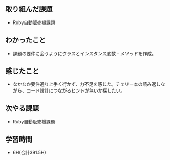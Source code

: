 ## 取り組んだ課題
- Ruby自動販売機課題
  
## わかったこと  
- 課題の要件に会うようにクラスとインスタンス変数・メソッドを作成。

## 感じたこと  
- なかなか要件通り上手く行かず、力不足を感じた。チェリー本の読み返しながら、コード設計につながるヒントが無いか探したい。
  
## 次やる課題  
- Ruby自動販売機課題
  
## 学習時間  
- 6H(合計391.5H)
